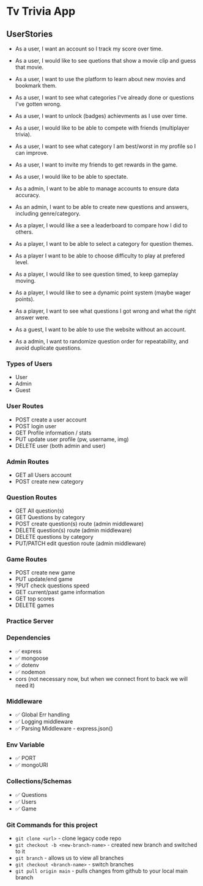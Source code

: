 # Tv Trivia App

## UserStories

-   As a user, I want an account so I track my score over time.
-   As a user, I would like to see quetions that show a movie clip and guess that movie.
-   As a user, I want to use the platform to learn about new movies and bookmark them.
-   As a user, I want to see what categories I've already done or questions I've gotten wrong.
-   As a user, I want to unlock (badges) achievments as I use over time.
-   As a user, I would like to be able to compete with friends (multiplayer trivia).
-   As a user, I want to see what category I am best/worst in my profile so I can improve.
-   As a user, I want to invite my friends to get rewards in the game.
-   As a user, I would like to be able to spectate.

-   As a admin, I want to be able to manage accounts to ensure data accuracy.
-   As an admin, I want to be able to create new questions and answers, including genre/category.

-   As a player, I would like a see a leaderboard to compare how I did to others.
-   As a player, I want to be able to select a category for question themes.
-   As a player I want to be able to choose difficulty to play at prefered level.
-   As a player, I would like to see question timed, to keep gameplay moving.
-   As a player, I would like to see a dynamic point system (maybe wager points).
-   As a player, I want to see what questions I got wrong and what the right answer were.

-   As a guest, I want to be able to use the website without an account.

-   As a admin, I want to randomize question order for repeatability, and avoid duplicate questions.

### Types of Users
-   User
-   Admin
-   Guest




### User Routes
 - POST create a user account
 - POST login user
 - GET Profile information / stats
 - PUT update user profile (pw, username, img)
 - DELETE user (both admin and user)

### Admin Routes
- GET all Users account
- POST create new category

### Question Routes
- GET All question(s) 
- GET Questions by category
- POST create question(s) route (admin middleware)
- DELETE question(s) route (admin middleware)
- DELETE questions by category
- PUT/PATCH edit question route (admin middleware)

### Game Routes
- POST create new game
- PUT update/end game
- ?PUT check questions speed
- GET current/past game information
- GET top scores
- DELETE games

### Practice Server
### Dependencies
-   ✅ express
-   ✅ mongoose
-   ✅ dotenv
-   ✅ nodemon
-   cors (not necessary now, but when we connect front to back we will need it)

### Middleware
- ✅ Global Err handling
- ✅ Logging middleware
- ✅ Parsing Middleware - express.json()


### Env Variable
-   ✅ PORT
-   ✅ mongoURI

### Collections/Schemas
-   ✅ Questions
-   ✅ Users
-   ✅ Game


### Git Commands for this project
-   `git clone <url>` - clone legacy code repo
-   `git checkout -b <new-branch-name>` - created new branch and switched to it
-   `git branch` - allows us to view all branches
-   `git checkout <branch-name>` - switch branches
-   `git pull origin main` - pulls changes from github to your local main branch